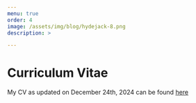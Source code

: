 ```yaml
---
menu: true
order: 4
image: /assets/img/blog/hydejack-8.png
description: >

---
```

# Curriculum Vitae

My CV as updated on December 24th, 2024 can be found [here](assets/cv.pdf)





